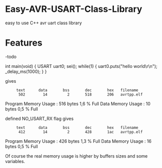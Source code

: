 # Easy-AVR-USART-Class-Library
easy to use C++ avr uart class library

# Features
-todo

int main(void)
{
	USART uart0;
    sei();
    while(1)
    {
		uart0.puts("hello world\r\n");
		_delay_ms(1000);
    }
}



gives

         text      data       bss       dec       hex   filename
          502        14         2       518       206   avrtpp.elf
   
Program Memory Usage    :   516 bytes   1,6 % Full
Data Memory Usage       :   10 bytes   0,5 % Full

defined  NO_USART_RX flag gives

         text      data       bss       dec       hex   filename
          412        14         2       428       1ac   avrtpp.elf

Program Memory Usage    :   426 bytes   1,3 % Full
Data Memory Usage       :   16 bytes   0,5 % Full

Of course the real memory usage is higher by buffers sizes and some variables.



